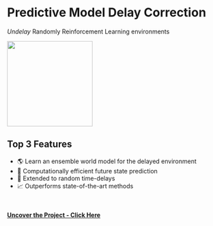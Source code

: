 #  Predictive Model Delay Correction
*Undelay* Randomly Reinforcement Learning environments
<br>

<img src="https://github.com/CAV-Research-Lab/Predictive-Model-Delay-Correction" height="200">
<br>

## Top 3 Features

* 🌎 Learn an ensemble world model for the delayed environment
* 🔂 Computationally efficient future state prediction
* 🦾 Extended to random time-delays
* 📈 Outperforms state-of-the-art methods
<br>

**[<i class="fa-solid fa-up-right-from-square"></i> Uncover the Project - Click Here](https://a.picoapps.xyz/next-usually)**
